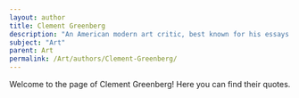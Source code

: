 ```yaml
---
layout: author
title: Clement Greenberg
description: "An American modern art critic, best known for his essays on abstract expressionism and his theory of 'medium specificity' in art."
subject: "Art"
parent: Art
permalink: /Art/authors/Clement-Greenberg/
---
```


Welcome to the page of Clement Greenberg! Here you can find their quotes.

